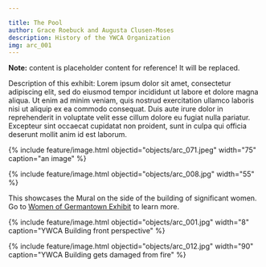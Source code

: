 ```yaml
---

title: The Pool
author: Grace Roebuck and Augusta Clusen-Moses
description: History of the YWCA Organization
img: arc_001
---
```


**Note:** content is placeholder content for reference! It will be replaced.

Description of this exhibit: Lorem ipsum dolor sit amet, consectetur adipiscing elit, sed do eiusmod tempor incididunt ut labore et dolore magna aliqua. Ut enim ad minim veniam, quis nostrud exercitation ullamco laboris nisi ut aliquip ex ea commodo consequat. Duis aute irure dolor in reprehenderit in voluptate velit esse cillum dolore eu fugiat nulla pariatur. Excepteur sint occaecat cupidatat non proident, sunt in culpa qui officia deserunt mollit anim id est laborum. 

{% include feature/image.html objectid="objects/arc_071.jpeg" width="75" caption="an image" %}

{% include feature/image.html objectid="objects/arc_008.jpg" width="55" %}

<p>This showcases the Mural on the side of the building of significant women. 
Go to <a href="_exhibits/exhibit-example.md">Women of Germantown Exhibit</a> to learn more.</p>

{% include feature/image.html objectid="objects/arc_001.jpg" width="8" caption="YWCA Building front perspective" %}

{% include feature/image.html objectid="objects/arc_012.jpg" width="90" caption="YWCA Building gets damaged from fire" %}

